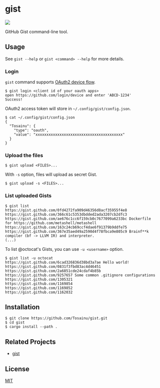 gist
===

![](https://github.com/Tosainu/gist/workflows/CI/badge.svg)

GitHub Gist command-line tool.

## Usage

See `gist --help` or `gist <command> --help` for more details.

### Login

`gist` command supports [OAuth2 device flow](https://docs.github.com/en/developers/apps/authorizing-oauth-apps#device-flow).

    $ gist login <client id of your oauth apps>
    open https://github.com/login/device and enter 'ABCD-1234'
    Success!

OAuth2 access token will store in `~/.config/gist/config.json`.

    $ cat ~/.config/gist/config.json
    {
      "Tosainu": {
        "type": "oauth",
        "value": "xxxxxxxxxxxxxxxxxxxxxxxxxxxxxxxxxxxxxxxx"
      }
    }

### Upload the files

    $ gist upload <FILES>...

With `-s` option, files will upload as secret Gist.

    $ gist upload -s <FILES>...

### List uploaded Gists

    $ gist list
    https://gist.github.com/0fd4272fa909d46356d8acf35955f4e8
    https://gist.github.com/366c61c5353dbdded2ada3207cb2dfc3
    https://gist.github.com/ae676c1cc6f159cb0c7677099a6233bc Dockerfile for https://github.com/metashell/metashell
    https://gist.github.com/163c24cb69ccf4dae6f91379b9ddfe75
    https://gist.github.com/367e35aed49a2590d4f78fbca9e805c9 Brainf**k compiler (bf -> LLVM IR) and interpreter.
    (...)

To list @octocat's Gists, you can use `-u <username>` option.

    $ gist list -u octocat
    https://gist.github.com/6cad326836d38bd3a7ae Hello world!
    https://gist.github.com/0831f3fbd83ac4d46451
    https://gist.github.com/2a6851cde24cdaf4b85b
    https://gist.github.com/9257657 Some common .gitignore configurations
    https://gist.github.com/1305321
    https://gist.github.com/1169854
    https://gist.github.com/1169852
    https://gist.github.com/1162032

## Installation

    $ git clone https://github.com/Tosainu/gist.git
    $ cd gist
    $ cargo install --path .

## Related Projects

- [gist](https://github.com/defunkt/gist)

## License

[MIT](https://github.com/Tosainu/gist/blob/master/LICENSE)
